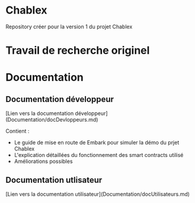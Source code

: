 # Chablex
Repository créer pour la version 1 du projet Chablex



<h1>Travail de recherche originel</h1>

<h1>Documentation</h1>
<h2>Documentation développeur</h2>
[Lien vers la documentation développeur](Documentation/docDevloppeurs.md)

Contient :

- Le guide de mise en route de Embark pour simuler la démo du prjet Chablex
- L'explication détaillées du fonctionnement des smart contracts utilisé
- Améliorations possibles 

<h2>Documentation utlisateur</h2>
[Lien vers la documentation utilisateur](Documentation/docUtilisateurs.md)

